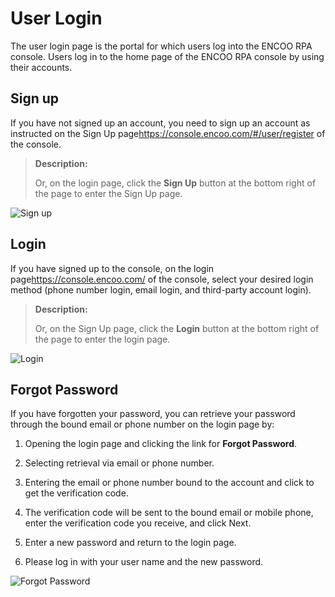 # User Login

The user login page is the portal for which users log into the ENCOO RPA console. Users log in to the home page of the ENCOO RPA console by using their accounts.

## Sign up

If you have not signed up an account, you need to sign up an account as instructed on the Sign Up page<https://console.encoo.com/#/user/register> of the console.

> **Description:**
> 
> Or, on the login page, click the **Sign Up** button at the bottom right of the page to enter the Sign Up page.

![Sign up](https://docimages.blob.core.chinacloudapi.cn/images/Console/consoleregiste20201204.png)

## Login

If you have signed up to the console, on the login page<https://console.encoo.com/> of the console, select your desired login method (phone number login, email login, and third-party account login).

> **Description:**
> 
> Or, on the Sign Up page, click the **Login** button at the bottom right of the page to enter the login page.

![Login](https://docimages.blob.core.chinacloudapi.cn/images/Console/consolelogin20210330.png)

## Forgot Password

If you have forgotten your password, you can retrieve your password through the bound email or phone number on the login page by:

1. Opening the login page and clicking the link for **Forgot Password**.

2. Selecting retrieval via email or phone number.

3. Entering the email or phone number bound to the account and click to get the verification code.

4. The verification code will be sent to the bound email or mobile phone, enter the verification code you receive, and click Next.

5. Enter a new password and return to the login page.

6. Please log in with your user name and the new password.

![Forgot Password](https://docimages.blob.core.chinacloudapi.cn/images/Console/consolelostpassword20201204.png)